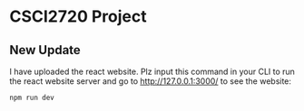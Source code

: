 # CSCI2720 Project
## New Update
I have uploaded the react website.
Plz input this command in your CLI to run the react website server and go to http://127.0.0.1:3000/ to see the website:
```
npm run dev
```

